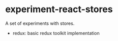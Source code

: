 # experiment-react-stores

A set of experiments with stores.
- redux: basic redux toolkit implementation